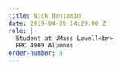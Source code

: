 ```yaml
---
title: Nick Benjamin
date: 2019-04-26 14:29:00 Z
role: |-
  Student at UMass Lowell<br>
  FRC 4909 Alumnus
order-number: 8
---
```


